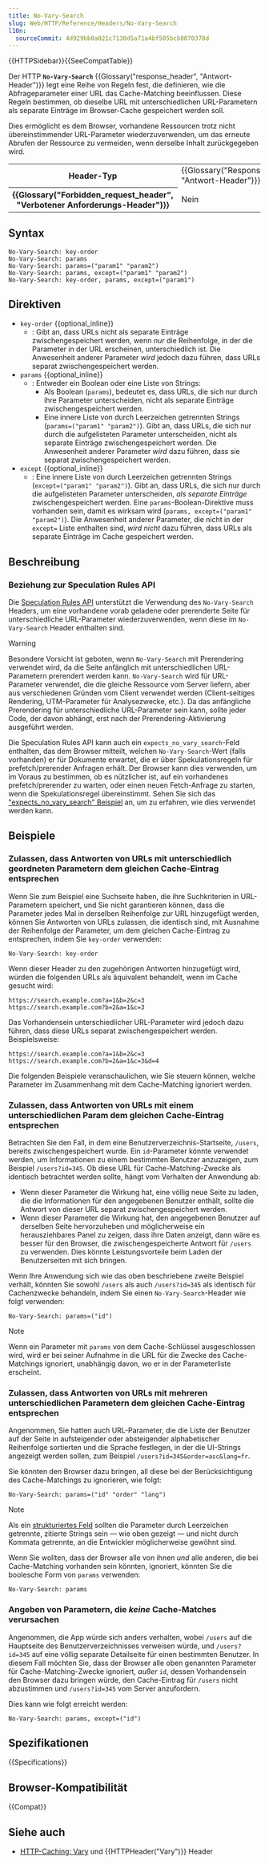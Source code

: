 ```yaml
---
title: No-Vary-Search
slug: Web/HTTP/Reference/Headers/No-Vary-Search
l10n:
  sourceCommit: 4d929bb0a021c7130d5a71a4bf505bcb8070378d
---
```


{{HTTPSidebar}}{{SeeCompatTable}}

Der HTTP **`No-Vary-Search`** {{Glossary("response_header", "Antwort-Header")}} legt eine Reihe von Regeln fest, die definieren, wie die Abfrageparameter einer URL das Cache-Matching beeinflussen. Diese Regeln bestimmen, ob dieselbe URL mit unterschiedlichen URL-Parametern als separate Einträge im Browser-Cache gespeichert werden soll.

Dies ermöglicht es dem Browser, vorhandene Ressourcen trotz nicht übereinstimmender URL-Parameter wiederzuverwenden, um das erneute Abrufen der Ressource zu vermeiden, wenn derselbe Inhalt zurückgegeben wird.

<table class="properties">
  <tbody>
    <tr>
      <th scope="row">Header-Typ</th>
      <td>{{Glossary("Response_header", "Antwort-Header")}}</td>
    </tr>
    <tr>
      <th scope="row">{{Glossary("Forbidden_request_header", "Verbotener Anforderungs-Header")}}</th>
      <td>Nein</td>
    </tr>
  </tbody>
</table>

## Syntax

```http
No-Vary-Search: key-order
No-Vary-Search: params
No-Vary-Search: params=("param1" "param2")
No-Vary-Search: params, except=("param1" "param2")
No-Vary-Search: key-order, params, except=("param1")
```

## Direktiven

- `key-order` {{optional_inline}}
  - : Gibt an, dass URLs nicht als separate Einträge zwischengespeichert werden, wenn _nur_ die Reihenfolge, in der die Parameter in der URL erscheinen, unterschiedlich ist. Die Anwesenheit anderer Parameter _wird_ jedoch dazu führen, dass URLs separat zwischengespeichert werden.
- `params` {{optional_inline}}
  - : Entweder ein Boolean oder eine Liste von Strings:
    - Als Boolean (`params`), bedeutet es, dass URLs, die sich nur durch ihre Parameter unterscheiden, nicht als separate Einträge zwischengespeichert werden.
    - Eine innere Liste von durch Leerzeichen getrennten Strings (`params=("param1" "param2")`).
      Gibt an, dass URLs, die sich nur durch die aufgelisteten Parameter unterscheiden, nicht als separate Einträge zwischengespeichert werden. Die Anwesenheit anderer Parameter _wird_ dazu führen, dass sie separat zwischengespeichert werden.
- `except` {{optional_inline}}
  - : Eine innere Liste von durch Leerzeichen getrennten Strings (`except=("param1" "param2")`).
    Gibt an, dass URLs, die sich nur durch die aufgelisteten Parameter unterscheiden, _als separate Einträge_ zwischengespeichert werden. Eine `params`-Boolean-Direktive muss vorhanden sein, damit es wirksam wird (`params, except=("param1" "param2")`). Die Anwesenheit anderer Parameter, die nicht in der `except=` Liste enthalten sind, _wird nicht_ dazu führen, dass URLs als separate Einträge im Cache gespeichert werden.

## Beschreibung

### Beziehung zur Speculation Rules API

Die [Speculation Rules API](/de/docs/Web/API/Speculation_Rules_API) unterstützt die Verwendung des `No-Vary-Search` Headers, um eine vorhandene vorab geladene oder prerenderte Seite für unterschiedliche URL-Parameter wiederzuverwenden, wenn diese im `No-Vary-Search` Header enthalten sind.

> [!WARNING]
> Besondere Vorsicht ist geboten, wenn `No-Vary-Search` mit Prerendering verwendet wird, da die Seite anfänglich mit unterschiedlichen URL-Parametern prerendert werden kann. `No-Vary-Search` wird für URL-Parameter verwendet, die die gleiche Ressource vom Server liefern, aber aus verschiedenen Gründen vom Client verwendet werden (Client-seitiges Rendering, UTM-Parameter für Analysezwecke, etc.). Da das anfängliche Prerendering für unterschiedliche URL-Parameter sein kann, sollte jeder Code, der davon abhängt, erst nach der Prerendering-Aktivierung ausgeführt werden.

Die Speculation Rules API kann auch ein `expects_no_vary_search`-Feld enthalten, das dem Browser mitteilt, welchen `No-Vary-Search`-Wert (falls vorhanden) er für Dokumente erwartet, die er über Spekulationsregeln für prefetch/prerender Anfragen erhält. Der Browser kann dies verwenden, um im Voraus zu bestimmen, ob es nützlicher ist, auf ein vorhandenes prefetch/prerender zu warten, oder einen neuen Fetch-Anfrage zu starten, wenn die Spekulationsregel übereinstimmt. Sehen Sie sich das ["expects_no_vary_search" Beispiel](/de/docs/Web/HTML/Element/script/type/speculationrules#expects_no_vary_search_example) an, um zu erfahren, wie dies verwendet werden kann.

## Beispiele

### Zulassen, dass Antworten von URLs mit unterschiedlich geordneten Parametern dem gleichen Cache-Eintrag entsprechen

Wenn Sie zum Beispiel eine Suchseite haben, die ihre Suchkriterien in URL-Parametern speichert, und Sie nicht garantieren können, dass die Parameter jedes Mal in derselben Reihenfolge zur URL hinzugefügt werden, können Sie Antworten von URLs zulassen, die identisch sind, mit Ausnahme der Reihenfolge der Parameter, um dem gleichen Cache-Eintrag zu entsprechen, indem Sie `key-order` verwenden:

```http
No-Vary-Search: key-order
```

Wenn dieser Header zu den zugehörigen Antworten hinzugefügt wird, würden die folgenden URLs als äquivalent behandelt, wenn im Cache gesucht wird:

```plain
https://search.example.com?a=1&b=2&c=3
https://search.example.com?b=2&a=1&c=3
```

Das Vorhandensein unterschiedlicher URL-Parameter wird jedoch dazu führen, dass diese URLs separat zwischengespeichert werden. Beispielsweise:

```plain
https://search.example.com?a=1&b=2&c=3
https://search.example.com?b=2&a=1&c=3&d=4
```

Die folgenden Beispiele veranschaulichen, wie Sie steuern können, welche Parameter im Zusammenhang mit dem Cache-Matching ignoriert werden.

### Zulassen, dass Antworten von URLs mit einem unterschiedlichen Param dem gleichen Cache-Eintrag entsprechen

Betrachten Sie den Fall, in dem eine Benutzerverzeichnis-Startseite, `/users`, bereits zwischengespeichert wurde. Ein `id`-Parameter könnte verwendet werden, um Informationen zu einem bestimmten Benutzer anzuzeigen, zum Beispiel `/users?id=345`. Ob diese URL für Cache-Matching-Zwecke als identisch betrachtet werden sollte, hängt vom Verhalten der Anwendung ab:

- Wenn dieser Parameter die Wirkung hat, eine völlig neue Seite zu laden, die die Informationen für den angegebenen Benutzer enthält, sollte die Antwort von dieser URL separat zwischengespeichert werden.
- Wenn dieser Parameter die Wirkung hat, den angegebenen Benutzer auf derselben Seite hervorzuheben und möglicherweise ein herausziehbares Panel zu zeigen, dass ihre Daten anzeigt, dann wäre es besser für den Browser, die zwischengespeicherte Antwort für `/users` zu verwenden. Dies könnte Leistungsvorteile beim Laden der Benutzerseiten mit sich bringen.

Wenn Ihre Anwendung sich wie das oben beschriebene zweite Beispiel verhält, könnten Sie sowohl `/users` als auch `/users?id=345` als identisch für Cachenzwecke behandeln, indem Sie einen `No-Vary-Search`-Header wie folgt verwenden:

```http
No-Vary-Search: params=("id")
```

> [!NOTE]
> Wenn ein Parameter mit `params` von dem Cache-Schlüssel ausgeschlossen wird, wird er bei seiner Aufnahme in die URL für die Zwecke des Cache-Matchings ignoriert, unabhängig davon, wo er in der Parameterliste erscheint.

### Zulassen, dass Antworten von URLs mit mehreren unterschiedlichen Parametern dem gleichen Cache-Eintrag entsprechen

Angenommen, Sie hatten auch URL-Parameter, die die Liste der Benutzer auf der Seite in aufsteigender oder absteigender alphabetischer Reihenfolge sortierten und die Sprache festlegen, in der die UI-Strings angezeigt werden sollen, zum Beispiel `/users?id=345&order=asc&lang=fr`.

Sie könnten den Browser dazu bringen, all diese bei der Berücksichtigung des Cache-Matchings zu ignorieren, wie folgt:

```http
No-Vary-Search: params=("id" "order" "lang")
```

> [!NOTE]
> Als ein [strukturiertes Feld](https://www.rfc-editor.org/rfc/rfc8941) sollten die Parameter durch Leerzeichen getrennte, zitierte Strings sein — wie oben gezeigt — und nicht durch Kommata getrennte, an die Entwickler möglicherweise gewöhnt sind.

Wenn Sie wollten, dass der Browser alle von ihnen _und_ alle anderen, die bei Cache-Matching vorhanden sein könnten, ignoriert, könnten Sie die boolesche Form von `params` verwenden:

```http
No-Vary-Search: params
```

### Angeben von Parametern, die _keine_ Cache-Matches verursachen

Angenommen, die App würde sich anders verhalten, wobei `/users` auf die Hauptseite des Benutzerverzeichnisses verweisen würde, und `/users?id=345` auf eine völlig separate Detailseite für einen bestimmten Benutzer. In diesem Fall möchten Sie, dass der Browser alle oben genannten Parameter für Cache-Matching-Zwecke ignoriert, _außer_ `id`, dessen Vorhandensein den Browser dazu bringen würde, den Cache-Eintrag für `/users` nicht abzustimmen und `/users?id=345` vom Server anzufordern.

Dies kann wie folgt erreicht werden:

```http
No-Vary-Search: params, except=("id")
```

## Spezifikationen

{{Specifications}}

## Browser-Kompatibilität

{{Compat}}

## Siehe auch

- [HTTP-Caching: Vary](/de/docs/Web/HTTP/Guides/Caching#vary) und {{HTTPHeader("Vary")}} Header
